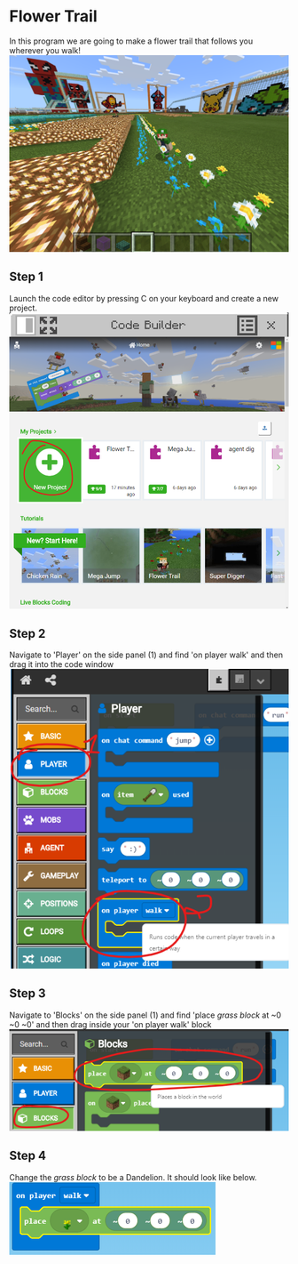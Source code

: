 

# Flower Trail
In this program we are going to make a flower trail that follows you wherever you walk!
![Flower trail](/Assets/Minecraft/Flower%20Trail/Flower%20Trail%20Example.png)

## Step 1
Launch the code editor by pressing C on your keyboard and create a new project.
![Create a new project](/Assets/Minecraft/Flower%20Trail/New%20Project.png)

## Step 2
Navigate to 'Player' on the side panel (1) and find 'on player walk' and then drag it into the code window
 ![On player walk](/Assets/Minecraft/Flower%20Trail/Player%20Walk.png)

 ## Step 3
Navigate to 'Blocks' on the side panel (1) and find 'place *grass block* at ~0 ~0 ~0' and then drag inside your 'on player walk' block
 ![Place Blocks](/Assets/Minecraft/Flower%20Trail/Blocks%20Place.png)

 ## Step 4
 Change the *grass block* to be a Dandelion. It should look like below.</br>
 ![Code snippet 1](/Assets/Minecraft/Flower%20Trail/Code%20Snippet%201.png)
